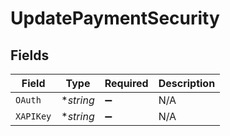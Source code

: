 # UpdatePaymentSecurity


## Fields

| Field              | Type               | Required           | Description        |
| ------------------ | ------------------ | ------------------ | ------------------ |
| `OAuth`            | **string*          | :heavy_minus_sign: | N/A                |
| `XAPIKey`          | **string*          | :heavy_minus_sign: | N/A                |